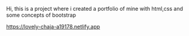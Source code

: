 Hi, this is a project where i created a portfolio of mine with html,css and some concepts of bootstrap 


https://lovely-chaja-a19178.netlify.app
